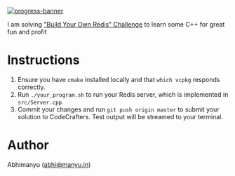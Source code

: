 [![progress-banner](https://backend.codecrafters.io/progress/redis/845f1ca4-4f1e-4025-8f46-910f0e97aa11)](https://app.codecrafters.io/users/codecrafters-bot?r=2qF)

I am solving
["Build Your Own Redis" Challenge](https://codecrafters.io/challenges/redis)
to learn some C++ for great fun and profit

# Instructions

1. Ensure you have `cmake` installed locally and that `which vcpkg` responds
   correctly.
1. Run `./your_program.sh` to run your Redis server, which is implemented in
   `src/Server.cpp`.
1. Commit your changes and run `git push origin master` to submit your solution
   to CodeCrafters. Test output will be streamed to your terminal.

# Author

Abhimanyu (abhi@manyu.in)